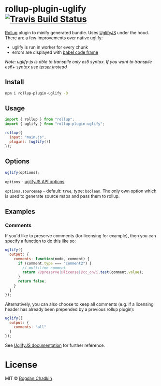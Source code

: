 # rollup-plugin-uglify [![Travis Build Status][travis-img]][travis]

[travis-img]: https://travis-ci.org/TrySound/rollup-plugin-uglify.svg
[travis]: https://travis-ci.org/TrySound/rollup-plugin-uglify

[Rollup](https://github.com/rollup/rollup) plugin to minify generated bundle. Uses [UglifyJS](https://github.com/mishoo/UglifyJS2) under the hood. There are a few improvements over native uglify:

* uglify is run in worker for every chunk
* errors are displayed with [babel code frame](https://babeljs.io/docs/en/next/babel-code-frame.html)

_Note: uglify-js is able to transpile only es5 syntax. If you want to transpile es6+ syntax use [terser](https://github.com/TrySound/rollup-plugin-terser) instead_

## Install

```sh
npm i rollup-plugin-uglify -D
```

## Usage

```js
import { rollup } from "rollup";
import { uglify } from "rollup-plugin-uglify";

rollup({
  input: "main.js",
  plugins: [uglify()]
});
```

## Options

```js
uglify(options);
```

`options` - [uglifyJS API options](https://github.com/mishoo/UglifyJS2/blob/master/README.md#minify-options)

`options.sourcemap` – default: `true`, type: `boolean`. The only own option which is used to generate source maps and pass them to rollup.

## Examples

### Comments

If you'd like to preserve comments (for licensing for example), then you can specify a function to do this like so:

```js
uglify({
  output: {
    comments: function(node, comment) {
      if (comment.type === "comment2") {
        // multiline comment
        return /@preserve|@license|@cc_on/i.test(comment.value);
      }
      return false;
    }
  }
});
```

Alternatively, you can also choose to keep all comments (e.g. if a licensing header has already been prepended by a previous rollup plugin):

```js
uglify({
  output: {
    comments: "all"
  }
});
```

See [UglifyJS documentation](https://github.com/mishoo/UglifyJS2/blob/master/README.md) for further reference.

# License

MIT © [Bogdan Chadkin](mailto:trysound@yandex.ru)
